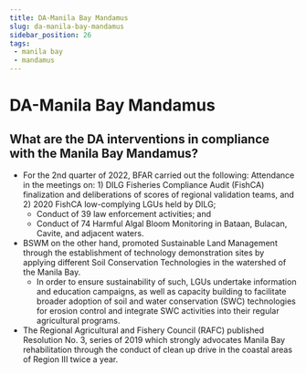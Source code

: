 ```yaml
---
title: DA-Manila Bay Mandamus
slug: da-manila-bay-mandamus
sidebar_position: 26
tags:
 - manila bay
 - mandamus
---
```


# DA-Manila Bay Mandamus

## What are the DA interventions in compliance with the Manila Bay Mandamus?

- For the 2nd quarter of 2022, BFAR carried out the following:
Attendance in the meetings on: 1) DILG Fisheries Compliance Audit (FishCA) finalization and deliberations of scores of regional validation teams, and 2) 2020 FishCA low-complying LGUs held by DILG;
  - Conduct of 39 law enforcement activities; and 
  - Conduct of 74 Harmful Algal Bloom Monitoring in Bataan, Bulacan, Cavite, and adjacent waters.
- BSWM on the other hand, promoted Sustainable Land Management through the establishment of technology demonstration sites by applying different Soil Conservation Technologies in the watershed of the Manila Bay.
  - In order to ensure sustainability of such, LGUs undertake information and education campaigns, as well as capacity building to facilitate broader adoption of soil and water conservation (SWC) technologies for erosion control and integrate SWC activities into their regular agricultural programs.
- The Regional Agricultural and Fishery Council (RAFC) published Resolution No. 3, series of 2019 which strongly advocates Manila Bay rehabilitation through the conduct of clean up drive in the coastal areas of Region III twice a year.
